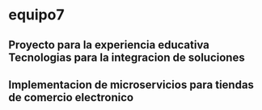 # equipo7
## Proyecto para la experiencia educativa Tecnologias para la integracion de soluciones
## Implementacion de microservicios para tiendas de comercio electronico
